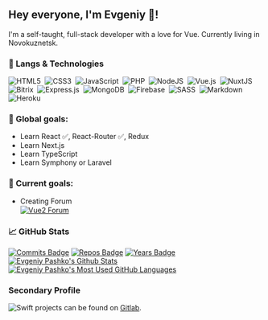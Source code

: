 ## Hey everyone, I'm Evgeniy 👋!

I'm a self-taught, full-stack developer with a love for Vue. Currently living in Novokuznetsk.

### 🧰 Langs & Technologies

<img alt="HTML5" src="https://img.shields.io/badge/HTML5-%23E34F26.svg?style=for-the-badge&logo=html5&logoColor=white"/>&nbsp;
<img alt="CSS3" src="https://img.shields.io/badge/CSS3-%231572B6.svg?style=for-the-badge&logo=css3&logoColor=white"/>&nbsp;
<img alt="JavaScript" src="https://img.shields.io/badge/javascript-%23323330.svg?style=for-the-badge&logo=javascript&logoColor=%23F7DF1E"/>&nbsp;
<img alt="PHP" src="https://img.shields.io/badge/php-%23323330.svg?style=for-the-badge&logo=php&logoColor=%23777BB4"/>&nbsp;
<img alt="NodeJS" src="https://img.shields.io/badge/NODE.JS-%23333333.svg?style=for-the-badge&logo=node.js"/>&nbsp;
<img alt="Vue.js" src="https://img.shields.io/badge/vuejs-%2335495e.svg?style=for-the-badge&logo=vuedotjs&logoColor=%234FC08D"/>&nbsp;
<img alt="NuxtJS" src="https://img.shields.io/badge/NuxtJS-black.svg?style=for-the-badge&logo=nuxtdotjs&logoColor=%2300DC82"/>&nbsp;
<img alt="Bitrix" src="https://img.shields.io/badge/bitrix-%23C60C30.svg?style=for-the-badge&logo=bitrix&logoColor=white"/>&nbsp;
<img alt="Express.js" src="https://img.shields.io/badge/express.js-%23404d59.svg?style=for-the-badge&logo=express&logoColor=%2361DAFB"/>&nbsp;
<img alt="MongoDB" src ="https://img.shields.io/badge/MongoDB-%234ea94b.svg?style=for-the-badge&logo=mongodb&logoColor=white"/>&nbsp;
<img alt="Firebase" src="https://img.shields.io/badge/firebase-%23039BE5.svg?style=for-the-badge&logo=firebase"/>&nbsp;
<img alt="SASS" src="https://img.shields.io/badge/SASS-hotpink.svg?style=for-the-badge&logo=SASS&logoColor=white"/>&nbsp;
<img alt="Markdown" src="https://img.shields.io/badge/markdown-%23000000.svg?style=for-the-badge&logo=markdown&logoColor=white"/>&nbsp;
<img alt="Heroku" src="https://img.shields.io/badge/heroku-%23430098.svg?style=for-the-badge&logo=heroku&logoColor=white"/>&nbsp;

### 📄 Global goals:

- Learn React ✅, React-Router ✅, Redux
- Learn Next.js
- Learn TypeScript
- Learn Symphony or Laravel

### 📑 Current goals:

- Creating Forum <br> <a href="https://github.com/Johnsterr/Vue2-Forum"><img align="center" src="https://github-readme-stats.vercel.app/api/pin/?username=Johnsterr&repo=Vue2-Forum&theme=vue" alt="Vue2 Forum" /></a>

### 📈 GitHub Stats

[![Commits Badge](https://badges.pufler.dev/commits/monthly/Johnsterr)](https://badges.pufler.dev)
[![Repos Badge](https://badges.pufler.dev/repos/Johnsterr)](https://badges.pufler.dev)
[![Years Badge](https://badges.pufler.dev/years/Johnsterr)](https://badges.pufler.dev)
<br>
<a href="https://github.com/anuraghazra/github-readme-stats">
<img align="center" src="https://github-readme-stats.vercel.app/api?username=Johnsterr&show_icons=true&include_all_commits=true&count_private=true&hide=stars&theme=gruvbox" alt="Evgeniy Pashko's Github Stats" />
</a>
<a href="https://github.com/anuraghazra/github-readme-stats">
<img align="top" src="https://github-readme-stats.vercel.app/api/top-langs/?username=Johnsterr&count_private=true&theme=gruvbox&show_icons=true&hide=html,css&layout=compact&card_width=270" alt="Evgeniy Pashko's Most Used GitHub Languages" />
</a>

<!-- <a href="https://git.io/streak-stats">
<img align="top" src="http://github-readme-streak-stats.herokuapp.com?user=Johnsterr&theme=gruvbox&date_format=j%20M%5B%20Y%5D" alt="Evgeniy Pashko's Most Used GitHub Languages" />
</a> -->

### Secondary Profile

<img alt="Swift" src="https://img.shields.io/badge/SWIFT-%23F05138.svg?style=flat&logo=swift&logoColor=F05138&labelColor=white"/> projects can be found on [Gitlab](https://gitlab.com/Sterr/Sterr).

<!--
<img alt="TypeScript" src="https://img.shields.io/badge/typescript-%23007ACC.svg?style=for-the-badge&logo=typescript&logoColor=white"/>
<img alt="React" src="https://img.shields.io/badge/react-%2320232a.svg?style=for-the-badge&logo=react&logoColor=%2361DAFB"/>
<img alt="Next JS" src="https://img.shields.io/badge/nextjs-%23000000.svg?style=for-the-badge&logo=next.js&logoColor=white"/>
<img alt="Redux" src="https://img.shields.io/badge/redux-%23593d88.svg?style=for-the-badge&logo=redux&logoColor=white"/>
<img alt="TailwindCSS" src="https://img.shields.io/badge/tailwindcss-%2338B2AC.svg?style=for-the-badge&logo=tailwind-css&logoColor=white"/>
 -->
